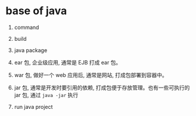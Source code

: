 # base of java

1. command

2. build

3. java package

  1. ear 包, 企业级应用, 通常是 EJB 打成 ear 包。
  2. war 包, 做好一个 web 应用后, 通常是网站, 打成包部署到容器中。
  3. jar 包, 通常是开发时要引用的依赖, 打成包便于存放管理。也有一些可执行的 jar 包, 通过 `java -jar` 执行

4. run java project
